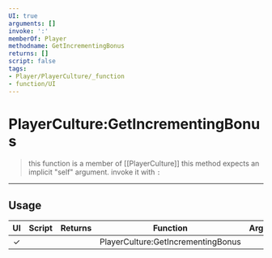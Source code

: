 ```yaml
---
UI: true
arguments: []
invoke: ':'
memberOf: Player
methodname: GetIncrementingBonus
returns: []
script: false
tags:
- Player/PlayerCulture/_function
- function/UI
---
```

# PlayerCulture:GetIncrementingBonus
> this function is a member of [[PlayerCulture]]
> this method expects an implicit "self" argument. invoke it with `:`
-----
## Usage
|  UI | Script | Returns | Function | Arguments |
|:---:|:------:|-------:|:--------:|:---------|
|✓| ||PlayerCulture:GetIncrementingBonus||
